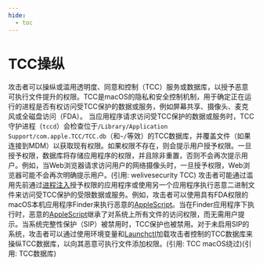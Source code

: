 ```yaml
---
hide:
  - toc
---
```


# TCC操纵

攻击者可以操纵或滥用透明度、同意和控制（TCC）服务或数据库，以授予恶意可执行文件提升的权限。TCC是macOS的隐私和安全控制机制，用于确定正在运行的进程是否有权访问受TCC保护的数据或服务，例如屏幕共享、摄像头、麦克风或全磁盘访问（FDA）。  当应用程序请求访问受TCC保护的数据或服务时，TCC守护进程（`tccd`）会检查位于`/Library/Application Support/com.apple.TCC/TCC.db`（和`~/`等效）的TCC数据库，并覆盖文件（如果连接到MDM）以获取现有权限。如果权限不存在，则会提示用户授予权限。一旦授予权限，数据库将存储应用程序的权限，并且除非重置，否则不会再次提示用户。例如，当Web浏览器请求访问用户的网络摄像头时，一旦授予权限，Web浏览器可能不会再次明确提示用户。(引用: welivesecurity TCC)  攻击者可能通过滥用先前通过[进程注入](https://attack.mitre.org/techniques/T1055)授予权限的应用程序或使用另一个应用程序执行恶意二进制文件来访问受TCC保护的受限数据或服务。例如，攻击者可以使用具有FDA权限的macOS本机应用程序Finder来执行恶意的[AppleScript](https://attack.mitre.org/techniques/T1059/002)。当在Finder应用程序下执行时，恶意的[AppleScript](https://attack.mitre.org/techniques/T1059/002)继承了对系统上所有文件的访问权限，而无需用户提示。当系统完整性保护（SIP）被禁用时，TCC保护也被禁用。对于未启用SIP的系统，攻击者可以通过使用环境变量和[Launchctl](https://attack.mitre.org/techniques/T1569/001)加载攻击者控制的TCC数据库来操纵TCC数据库，以向其恶意可执行文件添加权限。(引用: TCC macOS绕过)(引用: TCC数据库)
